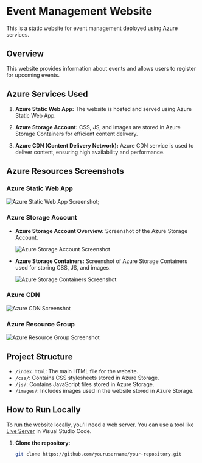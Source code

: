 # Event Management Website

This is a static website for event management deployed using Azure services.

## Overview

This website provides information about events and allows users to register for upcoming events.

## Azure Services Used

1. **Azure Static Web App:**
   The website is hosted and served using Azure Static Web App.

2. **Azure Storage Account:**
   CSS, JS, and images are stored in Azure Storage Containers for efficient content delivery.

3. **Azure CDN (Content Delivery Network):**
   Azure CDN service is used to deliver content, ensuring high availability and performance.

## Azure Resources Screenshots

### Azure Static Web App
![Azure Static Web App Screenshot](https://evento-ccerfqaegthphscc.z01.azurefd.net/images/static.png);

### Azure Storage Account

- **Azure Storage Account Overview:**
  Screenshot of the Azure Storage Account.

  ![Azure Storage Account Screenshot](screenshots/azure_storage_account.png)

- **Azure Storage Containers:**
  Screenshot of Azure Storage Containers used for storing CSS, JS, and images.

  ![Azure Storage Containers Screenshot](screenshots/azure_storage_containers.png)

### Azure CDN
![Azure CDN Screenshot](screenshots/azure_cdn.png)

### Azure Resource Group
![Azure Resource Group Screenshot](screenshots/azure_resource_group.png)

## Project Structure

- `/index.html`: The main HTML file for the website.
- `/css/`: Contains CSS stylesheets stored in Azure Storage.
- `/js/`: Contains JavaScript files stored in Azure Storage.
- `/images/`: Includes images used in the website stored in Azure Storage.

## How to Run Locally

To run the website locally, you'll need a web server. You can use a tool like [Live Server](https://marketplace.visualstudio.com/items?itemName=ritwickdey.LiveServer) in Visual Studio Code.

1. **Clone the repository:**
   ```bash
   git clone https://github.com/yourusername/your-repository.git
